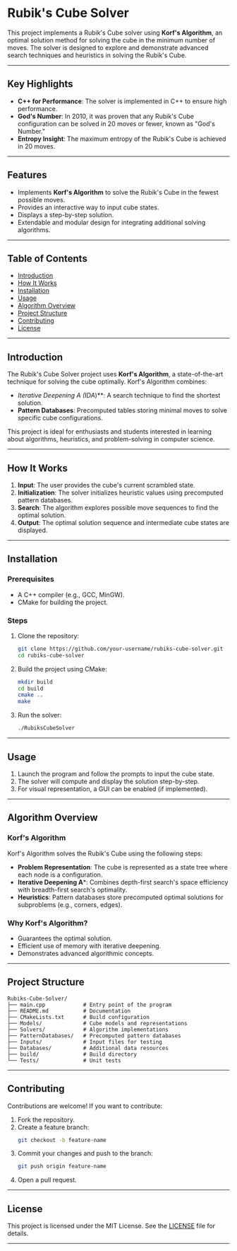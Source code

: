 # Rubik's Cube Solver

This project implements a Rubik's Cube solver using **Korf's Algorithm**, an optimal solution method for solving the cube in the minimum number of moves. The solver is designed to explore and demonstrate advanced search techniques and heuristics in solving the Rubik's Cube.

---

## Key Highlights

- **C++ for Performance**: The solver is implemented in C++ to ensure high performance.
- **God's Number**: In 2010, it was proven that any Rubik's Cube configuration can be solved in 20 moves or fewer, known as "God's Number."
- **Entropy Insight**: The maximum entropy of the Rubik's Cube is achieved in 20 moves.

---

## Features

- Implements **Korf's Algorithm** to solve the Rubik's Cube in the fewest possible moves.
- Provides an interactive way to input cube states.
- Displays a step-by-step solution.
- Extendable and modular design for integrating additional solving algorithms.

---

## Table of Contents

- [Introduction](#introduction)
- [How It Works](#how-it-works)
- [Installation](#installation)
- [Usage](#usage)
- [Algorithm Overview](#algorithm-overview)
- [Project Structure](#project-structure)
- [Contributing](#contributing)
- [License](#license)

---

## Introduction

The Rubik's Cube Solver project uses **Korf's Algorithm**, a state-of-the-art technique for solving the cube optimally. Korf's Algorithm combines:

- **Iterative Deepening A* (IDA*)**: A search technique to find the shortest solution.
- **Pattern Databases**: Precomputed tables storing minimal moves to solve specific cube configurations.

This project is ideal for enthusiasts and students interested in learning about algorithms, heuristics, and problem-solving in computer science.

---

## How It Works

1. **Input**: The user provides the cube's current scrambled state.
2. **Initialization**: The solver initializes heuristic values using precomputed pattern databases.
3. **Search**: The algorithm explores possible move sequences to find the optimal solution.
4. **Output**: The optimal solution sequence and intermediate cube states are displayed.

---

## Installation

### Prerequisites

- A C++ compiler (e.g., GCC, MinGW).
- CMake for building the project.

### Steps

1. Clone the repository:
   ```bash
   git clone https://github.com/your-username/rubiks-cube-solver.git
   cd rubiks-cube-solver
   ```

2. Build the project using CMake:
   ```bash
   mkdir build
   cd build
   cmake ..
   make
   ```

3. Run the solver:
   ```bash
   ./RubiksCubeSolver
   ```

---

## Usage

1. Launch the program and follow the prompts to input the cube state.
2. The solver will compute and display the solution step-by-step.
3. For visual representation, a GUI can be enabled (if implemented).

---

## Algorithm Overview

### Korf's Algorithm

Korf's Algorithm solves the Rubik's Cube using the following steps:

- **Problem Representation**: The cube is represented as a state tree where each node is a configuration.
- **Iterative Deepening A***: Combines depth-first search's space efficiency with breadth-first search's optimality.
- **Heuristics**: Pattern databases store precomputed optimal solutions for subproblems (e.g., corners, edges).

### Why Korf's Algorithm?

- Guarantees the optimal solution.
- Efficient use of memory with iterative deepening.
- Demonstrates advanced algorithmic concepts.

---

## Project Structure

```
Rubiks-Cube-Solver/
├── main.cpp            # Entry point of the program
├── README.md           # Documentation
├── CMakeLists.txt      # Build configuration
├── Models/             # Cube models and representations
├── Solvers/            # Algorithm implementations
├── PatternDatabases/   # Precomputed pattern databases
├── Inputs/             # Input files for testing
├── Databases/          # Additional data resources
├── build/              # Build directory
└── Tests/              # Unit tests
```

---

## Contributing

Contributions are welcome! If you want to contribute:

1. Fork the repository.
2. Create a feature branch:
   ```bash
   git checkout -b feature-name
   ```
3. Commit your changes and push to the branch:
   ```bash
   git push origin feature-name
   ```
4. Open a pull request.

---

## License

This project is licensed under the MIT License. See the [LICENSE](LICENSE) file for details.

---